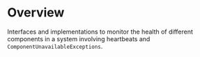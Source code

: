 
Overview
========

Interfaces and implementations to monitor the health of different components in a system involving
heartbeats and `ComponentUnavailableExceptions`.
